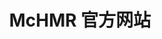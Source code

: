 ---
layout: home

title: McHMR 官方网站
titleTemplate: Minecraft 服务器客户端自动更新解决方案

hero:
  name: McHMR
  text: Minecraft 服务器客户端自动更新解决方案
  tagline: 一键更新，配置简单，功能强大
  image:
    src: /logo.svg
    alt: McHMR
  actions:
    - theme: brand
      text: 什么是 McHMR？
      link: docs/guide/what-is-mchmr
    - theme: alt
      text: 赞助名单
      link: /sponsors
    - theme: alt
      text: 下载使用
      link: /update-timeline
features:
  - title: 启动器支持
    icon: 🚀 
    details: McHMR 提供了基于开源启动器 HMCL 的分叉版本，修改为支持自动更新并定制化移除部分功能的启动器。
  - title: 版本管理端
    icon: 🔑 
    details: 使用 Java SpringBoot 框架和 Vue3 开发的版本管理端，服主可以轻松管理客户端版本。
  - title: 更新器
    icon: ⚙️ 
    details: McHMR 更新器可以在不使用分叉启动器的同时支持自动更新功能。
  - title: 开放 API
    icon: 🔌 
    details: 开放的自动更新 API 接口，提供给第三方启动器对自动更新的支持。
  - title: 跨版本更新
    icon: 🏗 
    details: 玩家在多个版本未更新后，可以直接更新到最新版本，无需逐个版本更新。
  - title: 数据可视化
    icon: 📦 
    details: 管理端可以直观看到各版本的下载量、单日/每月的下载量、服务器的玩家数量和服务器状态等。
---